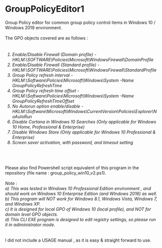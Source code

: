 # GroupPolicyEditor1
Group Policy editor for common group policy control items in Windows 10 / Windows 2019 environment.
<br><br>
The GPO objects covered are as follows :
<br><br><h6>
1. Enable/Disable Firewall (Domain profile) - HKLM:\\SOFTWARE\\Policies\\Microsoft\\WindowsFirewall\\DomainProfile<br>
2. Enable/Disable Firewall (Standard profile) - HKLM:\\SOFTWARE\\Policies\\Microsoft\\WindowsFirewall\\StandardProfile<br>
3. Group Policy refresh interval - HKLM:\\Software\\Policies\\Microsoft\\Windows\\System -Name GroupPolicyRefreshTime<br>
4. Group Policy refresh time offset - HKLM:\\Software\\Policies\\Microsoft\\Windows\\System -Name GroupPolicyRefreshTimeOffset<br>
5. No Autorun option enable/disable - HKLM:\\Software\\Microsoft\\Windows\\CurrentVersion\\Policies\\Explorer\\NoAutoRun<br>
6. Disable Cortana in Windows 10 Searches (Only applicable for Windows 10 Home, Professional & Enterprise)<br>
7. Disable Windows Store (Only applicable for Windows 10 Professional & Enterprise)<br>
8. Screen saver activation, with password, and timeout setting<br>
<br><br></h6>
Please also find Powershell script equivalent of this program in the repository (file name : group_policy_win10_v2.ps1).
<br><br>
<i>Note : <br>
a) This was tested in Windows 10 Professional Edition environment , and should work on Windows 10 Enterprise Edition (and WIndows 2016) as well.<br>
b) This program will NOT work for Windows 8.1, Windows Vista, Windows 7, and Windows XP.<br>
c) It is designed for local GPO of Windows 10 (local profile), and NOT for domain level GPO objects.<br>
d) This CLI EXE program is designed to edit registry settings, so please run it in adiministrator mode.<br>
  </i>
  <br><br>
  I did not include a USAGE manual , as it is easy & straight forward to use.
